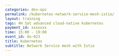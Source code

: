 ```yaml
---
categories: dev-ops
permalink: /kubernetes-network-service-mesh-istio/
layout: training
tags: 4H Sat advanced cloud-native kubernetes 
payment_id: xxxxxxx
time: 15:00 - 19:00
event_id: do-023
title: Kubernetes
subtitle: Network Service mesh with Istio
---
```

